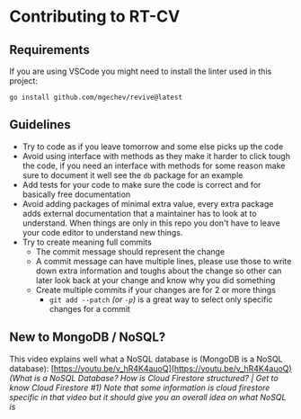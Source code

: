 # Contributing to RT-CV

## Requirements

If you are using VSCode you might need to install the linter used in this project:

```
go install github.com/mgechev/revive@latest
```

## Guidelines

- Try to code as if you leave tomorrow and some else picks up the code
- Avoid using interface with methods as they make it harder to click tough the code, if you need an interface with methods for some reason make sure to document it well see the `db` package for an example
- Add tests for your code to make sure the code is correct and for basically free documentation
- Avoid adding packages of minimal extra value, every extra package adds external documentation that a maintainer has to look at to understand. When things are only in this repo you don't have to leave your code editor to understand new things.
- Try to create meaning full commits
  - The commit message should represent the change
  - A commit message can have multiple lines, please use those to write down extra information and toughs about the change so other can later look back at your change and know why you did something
  - Create multiple commits if your changes are for 2 or more things
    - `git add --patch` _(or `-p`)_ is a great way to select only specific changes for a commit

## New to MongoDB / NoSQL?

This video explains well what a NoSQL database is (MongoDB is a NoSQL database): [https://youtu.be/v_hR4K4auoQ](https://youtu.be/v_hR4K4auoQ) _(What is a NoSQL Database? How is Cloud Firestore structured? | Get to know Cloud Firestore #1)_
_Note that some information is cloud firestore specific in that video but it should give you an overall idea on what NoSQL is_
